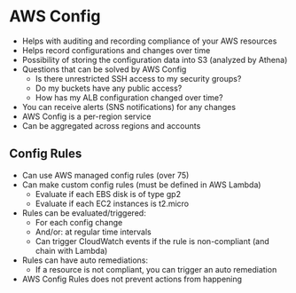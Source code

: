 # AWS Config

* Helps with auditing and recording compliance of your AWS resources
* Helps record configurations and changes over time
* Possibility of storing the configuration data into S3 (analyzed by Athena)
* Questions that can be solved by AWS Config
  * Is there unrestricted SSH access to my security groups?
  * Do my buckets have any public access?
  * How has my ALB configuration changed over time?
* You can receive alerts (SNS notifications) for any changes
* AWS Config is a per-region service
* Can be aggregated across regions and accounts

## Config Rules

* Can use AWS managed config rules (over 75)
* Can make custom config rules (must be defined in AWS Lambda)
  * Evaluate if each EBS disk is of type gp2
  * Evaluate if each EC2 instances is t2.micro
* Rules can be evaluated/triggered:
  * For each config change
  * And/or: at regular time intervals
  * Can trigger CloudWatch events if the rule is non-compliant (and chain with Lambda)
* Rules can have auto remediations:
  * If a resource is not compliant, you can trigger an auto remediation
* AWS Config Rules does not prevent actions from happening
